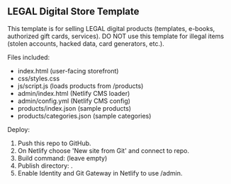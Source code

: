 LEGAL Digital Store Template
---------------------------

This template is for selling LEGAL digital products (templates, e-books, authorized gift cards, services).
DO NOT use this template for illegal items (stolen accounts, hacked data, card generators, etc.).

Files included:
- index.html  (user-facing storefront)
- css/styles.css
- js/script.js (loads products from /products)
- admin/index.html (Netlify CMS loader)
- admin/config.yml (Netlify CMS config)
- products/index.json (sample products)
- products/categories.json (sample categories)

Deploy:
1. Push this repo to GitHub.
2. On Netlify choose 'New site from Git' and connect to repo.
3. Build command: (leave empty)
4. Publish directory: .
5. Enable Identity and Git Gateway in Netlify to use /admin.
